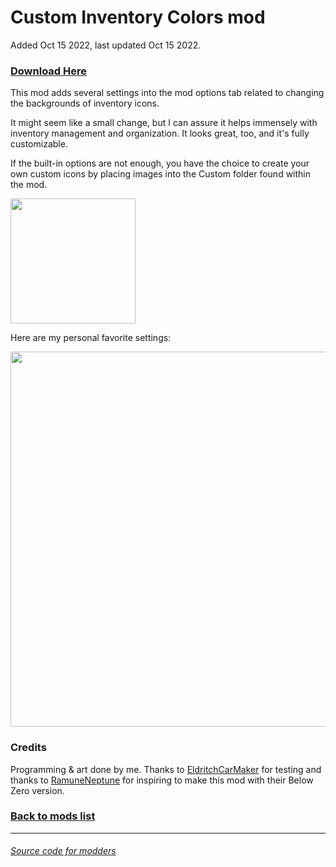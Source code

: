 # Custom Inventory Colors mod

Added Oct 15 2022, last updated Oct 15 2022.

### [Download Here](https://github.com/LeeTwentyThree/Lee23-SubnauticaMods/raw/main/Downloads/CustomInventoryColors.zip)

This mod adds several settings into the mod options tab related to changing the backgrounds of inventory icons.

It might seem like a small change, but I can assure it helps immensely with inventory management and organization. It looks great, too, and it's fully customizable.

If the built-in options are not enough, you have the choice to create your own custom icons by placing images into the Custom folder found within the mod.

<div>
  <img src="https://github.com/LeeTwentyThree/Lee23-SubnauticaMods/raw/main/Downloads/Thumbnails/CustomInventoryColors.png" width=200px>
</div>

Here are my personal favorite settings:
<div>
  <img src="https://github.com/LeeTwentyThree/Lee23-SubnauticaMods/raw/main/Downloads/Images/FavoriteSettings.png" width=600px>
</div>

### Credits

Programming & art done by me. Thanks to [EldritchCarMaker](https://github.com/EldritchCarMaker) for testing and thanks to [RamuneNeptune](https://github.com/ramennoodlesxv) for inspiring to make this mod with their Below Zero version.

### [Back to mods list](https://github.com/LeeTwentyThree/Lee23-SubnauticaMods/blob/main/Downloads/DownloadPages/ModDownloads-Subnautica.md)

---

###### [Source code for modders](https://github.com/LeeTwentyThree/Lee23-SubnauticaMods/tree/main/InventoryColorCustomization)
